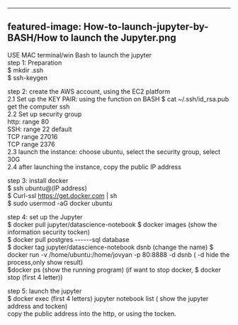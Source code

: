 
---
featured-image: How-to-launch-jupyter-by-BASH/How to launch the Jupyter.png
---

USE MAC terminal/win Bash to launch the jupyter <br />
step 1: Preparation <br />
         $ mkdir .ssh <br />
         $ ssh-keygen <br />
	 
step 2: create the AWS account, using the EC2 platform<br />
		2.1 Set up the KEY PAIR: using the function on BASH $ cat ~/.ssh/id_rsa.pub get the computer ssh<br />
		2.2 Set up security group<br />
			http: range 80<br />
			SSH: range 22 default<br />
			TCP range 27016<br />
			TCP range 2376<br />
		2.3 launch the instance: choose ubuntu, select the security group, select 30G<br />
		2.4 after launching the instance, copy the public IP address<br />
		
step 3: install docker<br />
		$ ssh ubuntu@(IP address)<br />
                           $ Curl-ssl https://get.docker.com | sh<br />
                           $ sudo usermod -aG docker ubuntu<br />

step 4: set up the Jupyter<br />
	$ docker pull jupyter/datascience-notebook $ docker images (show the information security tocken)<br />
              $ docker pull postgres ------sql database<br />
              $ docker tag jupyter/datascience-notebook dsnb (change the name) $ docker run -v /home/ubuntu:/home/jovyan -p 80:8888 -d dsnb ( -d               hide the process,only show result)<br />
              $docker ps (show the running program) (if want to stop docker, $ docker stop (first 4 letter))<br />

step 5: launch the jupyter<br />
	$ docker exec (first 4 letters) jupyter notebook list ( show the jupyter address and tocken)<br />
	copy the public address into the http, or using the tocken.<br />
	
